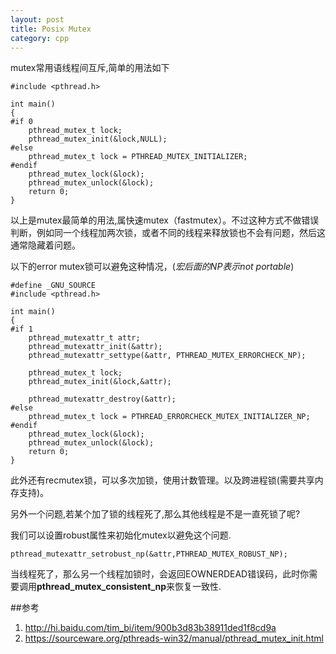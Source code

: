 ```yaml
---
layout: post
title: Posix Mutex
category: cpp
---
```


mutex常用语线程间互斥,简单的用法如下

	#include <pthread.h>

	int main()
	{
	#if 0
		pthread_mutex_t lock;  
		pthread_mutex_init(&lock,NULL); 
	#else
		pthread_mutex_t lock = PTHREAD_MUTEX_INITIALIZER;                                                                                      
	#endif
		pthread_mutex_lock(&lock);
		pthread_mutex_unlock(&lock);
		return 0;
	}
	
以上是mutex最简单的用法,属快速mutex（fastmutex）。不过这种方式不做错误判断，例如同一个线程加两次锁，或者不同的线程来释放锁也不会有问题，然后这通常隐藏着问题。

以下的error mutex锁可以避免这种情况，(*宏后面的NP表示not portable*)

	#define _GNU_SOURCE 
	#include <pthread.h>

	int main()
	{
	#if 1
		pthread_mutexattr_t attr;
		pthread_mutexattr_init(&attr);
		pthread_mutexattr_settype(&attr, PTHREAD_MUTEX_ERRORCHECK_NP);

		pthread_mutex_t lock;                                                                                                                  
		pthread_mutex_init(&lock,&attr); 

		pthread_mutexattr_destroy(&attr);
	#else
		pthread_mutex_t lock = PTHREAD_ERRORCHECK_MUTEX_INITIALIZER_NP;
	#endif
		pthread_mutex_lock(&lock);
		pthread_mutex_unlock(&lock);
		return 0;
	}
	
此外还有recmutex锁，可以多次加锁，使用计数管理。以及跨进程锁(需要共享内存支持)。

另外一个问题,若某个加了锁的线程死了,那么其他线程是不是一直死锁了呢?

我们可以设置robust属性来初始化mutex以避免这个问题.

	pthread_mutexattr_setrobust_np(&attr,PTHREAD_MUTEX_ROBUST_NP);
	
当线程死了，那么另一个线程加锁时，会返回EOWNERDEAD错误码，此时你需要调用**pthread_mutex_consistent_np**来恢复一致性.
	
##参考
1. <http://hi.baidu.com/tim_bi/item/900b3d83b38911ded1f8cd9a>
1. <https://sourceware.org/pthreads-win32/manual/pthread_mutex_init.html>